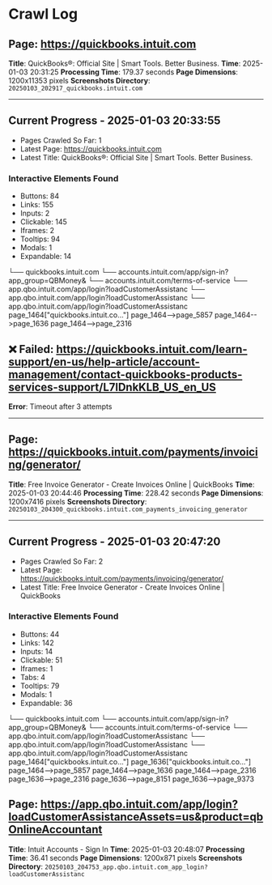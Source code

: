 # Crawl Log


## Page: https://quickbooks.intuit.com
**Title**: QuickBooks®: Official Site | Smart Tools. Better Business.
**Time**: 2025-01-03 20:31:25
**Processing Time**: 179.37 seconds
**Page Dimensions**: 1200x11353 pixels
**Screenshots Directory**: `20250103_202917_quickbooks.intuit.com`


---

## Current Progress - 2025-01-03 20:33:55
- Pages Crawled So Far: 1
- Latest Page: https://quickbooks.intuit.com
- Latest Title: QuickBooks®: Official Site | Smart Tools. Better Business.

### Interactive Elements Found
- Buttons: 84
- Links: 155
- Inputs: 2
- Clickable: 145
- Iframes: 2
- Tooltips: 94
- Modals: 1
- Expandable: 14

└── quickbooks.intuit.com
    └── accounts.intuit.com/app/sign-in?app_group=QBMoney&
    └── accounts.intuit.com/terms-of-service
    └── app.qbo.intuit.com/app/login?loadCustomerAssistanc
    └── app.qbo.intuit.com/app/login?loadCustomerAssistanc
    └── app.qbo.intuit.com/app/login?loadCustomerAssistanc
    page_1464["quickbooks.intuit.co..."]
    page_1464-->page_5857
    page_1464-->page_1636
    page_1464-->page_2316

## ❌ Failed: https://quickbooks.intuit.com/learn-support/en-us/help-article/account-management/contact-quickbooks-products-services-support/L7lDnkKLB_US_en_US
**Error**: Timeout after 3 attempts

---

## Page: https://quickbooks.intuit.com/payments/invoicing/generator/
**Title**: Free Invoice Generator - Create Invoices Online | QuickBooks
**Time**: 2025-01-03 20:44:46
**Processing Time**: 228.42 seconds
**Page Dimensions**: 1200x7416 pixels
**Screenshots Directory**: `20250103_204300_quickbooks.intuit.com_payments_invoicing_generator`


---

## Current Progress - 2025-01-03 20:47:20
- Pages Crawled So Far: 2
- Latest Page: https://quickbooks.intuit.com/payments/invoicing/generator/
- Latest Title: Free Invoice Generator - Create Invoices Online | QuickBooks

### Interactive Elements Found
- Buttons: 44
- Links: 142
- Inputs: 14
- Clickable: 51
- Iframes: 1
- Tabs: 4
- Tooltips: 79
- Modals: 1
- Expandable: 36

└── quickbooks.intuit.com
    └── accounts.intuit.com/app/sign-in?app_group=QBMoney&
    └── accounts.intuit.com/terms-of-service
    └── app.qbo.intuit.com/app/login?loadCustomerAssistanc
    └── app.qbo.intuit.com/app/login?loadCustomerAssistanc
    └── app.qbo.intuit.com/app/login?loadCustomerAssistanc
    page_1464["quickbooks.intuit.co..."]
    page_1636["quickbooks.intuit.co..."]
    page_1464-->page_5857
    page_1464-->page_1636
    page_1464-->page_2316
    page_1636-->page_2316
    page_1636-->page_8151
    page_1636-->page_9373

## Page: https://app.qbo.intuit.com/app/login?loadCustomerAssistanceAssets=us&product=qbOnlineAccountant
**Title**: Intuit Accounts - Sign In
**Time**: 2025-01-03 20:48:07
**Processing Time**: 36.41 seconds
**Page Dimensions**: 1200x871 pixels
**Screenshots Directory**: `20250103_204753_app.qbo.intuit.com_app_login?loadCustomerAssistanc`

